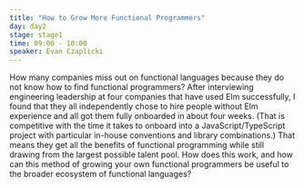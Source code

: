 ```yaml
---
title: "How to Grow More Functional Programmers"
day: day2
stage: stage1
time: 09:00 - 10:00
speaker: Evan Czaplicki
---
```


How many companies miss out on functional languages because they do not know how to find functional programmers? After interviewing engineering leadership at four companies that have used Elm successfully, I found that they all independently chose to hire people without Elm experience and all got them fully onboarded in about four weeks. (That is competitive with the time it takes to onboard into a JavaScript/TypeScript project with particular in-house conventions and library combinations.) That means they get all the benefits of functional programming while still drawing from the largest possible talent pool. How does this work, and how can this method of growing your own functional programmers be useful to the broader ecosystem of functional languages?
